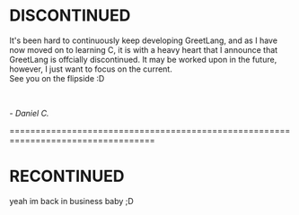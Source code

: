 # DISCONTINUED

It's been hard to continuously keep developing GreetLang, and as I have now moved on to learning C, it is with a heavy heart that I announce that 
GreetLang is offcially discontinued. It may be worked upon in the future, however, I just want to focus on the current. <br />
See you on the flipside :D

<br />

*- Daniel C.*

==================================================================================

# RECONTINUED 

yeah im back in business baby ;D
